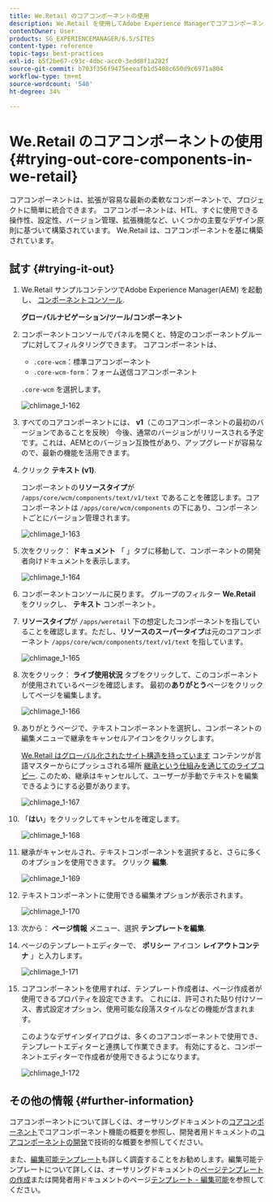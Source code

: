 ```yaml
---
title: We.Retail のコアコンポーネントの使用
description: We.Retail を使用してAdobe Experience Managerでコアコンポーネントを試す方法を説明します。
contentOwner: User
products: SG_EXPERIENCEMANAGER/6.5/SITES
content-type: reference
topic-tags: best-practices
exl-id: b5f2be67-c93c-4dbc-acc0-3edd8f1a282f
source-git-commit: b703f356f9475eeeafb1d5408c650d9c6971a804
workflow-type: tm+mt
source-wordcount: '540'
ht-degree: 34%

---
```


# We.Retail のコアコンポーネントの使用{#trying-out-core-components-in-we-retail}

コアコンポーネントは、拡張が容易な最新の柔軟なコンポーネントで、プロジェクトに簡単に統合できます。 コアコンポーネントは、HTL、すぐに使用できる操作性、設定性、バージョン管理、拡張機能など、いくつかの主要なデザイン原則に基づいて構築されています。 We.Retail は、コアコンポーネントを基に構築されています。

## 試す {#trying-it-out}

1. We.Retail サンプルコンテンツでAdobe Experience Manager(AEM) を起動し、 [コンポーネントコンソール](/help/sites-authoring/default-components-console.md).

   **グローバルナビゲーション/ツール/コンポーネント**

1. コンポーネントコンソールでパネルを開くと、特定のコンポーネントグループに対してフィルタリングできます。 コアコンポーネントは、

   * `.core-wcm`：標準コアコンポーネント
   * `.core-wcm-form`：フォーム送信コアコンポーネント

   `.core-wcm` を選択します。

   ![chlimage_1-162](assets/chlimage_1-162.png)

1. すべてのコアコンポーネントには、 **v1**（このコアコンポーネントの最初のバージョンであることを反映） 今後、通常のバージョンがリリースされる予定です。これは、AEMとのバージョン互換性があり、アップグレードが容易なので、最新の機能を活用できます。
1. クリック **テキスト (v1)**.

   コンポーネントの&#x200B;**リソースタイプ**&#x200B;が `/apps/core/wcm/components/text/v1/text` であることを確認します。コアコンポーネントは `/apps/core/wcm/components` の下にあり、コンポーネントごとにバージョン管理されます。

   ![chlimage_1-163](assets/chlimage_1-163.png)

1. 次をクリック： **ドキュメント** 「 」タブに移動して、コンポーネントの開発者向けドキュメントを表示します。

   ![chlimage_1-164](assets/chlimage_1-164.png)

1. コンポーネントコンソールに戻ります。 グループのフィルター **We.Retail** をクリックし、 **テキスト** コンポーネント。
1. **リソースタイプ**&#x200B;が `/apps/weretail` 下の想定したコンポーネントを指していることを確認します。ただし、**リソースのスーパータイプ**&#x200B;は元のコアコンポーネント `/apps/core/wcm/components/text/v1/text` を指しています。

   ![chlimage_1-165](assets/chlimage_1-165.png)

1. 次をクリック： **ライブ使用状況** タブをクリックして、このコンポーネントが使用されているページを確認します。 最初の&#x200B;**ありがとう**&#x200B;ページをクリックしてページを編集します。

   ![chlimage_1-166](assets/chlimage_1-166.png)

1. ありがとうページで、テキストコンポーネントを選択し、コンポーネントの編集メニューで継承をキャンセルアイコンをクリックします。

   [We.Retail はグローバル化されたサイト構造を持っています](/help/sites-developing/we-retail-globalized-site-structure.md) コンテンツが言語マスターからにプッシュされる場所 [継承という仕組みを通じてのライブコピー](/help/sites-administering/msm.md). このため、継承はキャンセルして、ユーザーが手動でテキストを編集できるようにする必要があります。

   ![chlimage_1-167](assets/chlimage_1-167.png)

1. 「**はい**」をクリックしてキャンセルを確定します。

   ![chlimage_1-168](assets/chlimage_1-168.png)

1. 継承がキャンセルされ、テキストコンポーネントを選択すると、さらに多くのオプションを使用できます。 クリック **編集**.

   ![chlimage_1-169](assets/chlimage_1-169.png)

1. テキストコンポーネントに使用できる編集オプションが表示されます。

   ![chlimage_1-170](assets/chlimage_1-170.png)

1. 次から： **ページ情報** メニュー、選択 **テンプレートを編集**.
1. ページのテンプレートエディターで、 **ポリシー** アイコン **レイアウトコンテナ** 」と入力します。

   ![chlimage_1-171](assets/chlimage_1-171.png)

1. コアコンポーネントを使用すれば、テンプレート作成者は、ページ作成者が使用できるプロパティを設定できます。 これには、許可された貼り付けソース、書式設定オプション、使用可能な段落スタイルなどの機能が含まれます。

   このようなデザインダイアログは、多くのコアコンポーネントで使用でき、テンプレートエディターと連携して作業できます。 有効にすると、コンポーネントエディターで作成者が使用できるようになります。

   ![chlimage_1-172](assets/chlimage_1-172.png)

## その他の情報 {#further-information}

コアコンポーネントについて詳しくは、オーサリングドキュメントの[コアコンポーネント](https://experienceleague.adobe.com/docs/experience-manager-core-components/using/introduction.html?lang=ja)でコアコンポーネント機能の概要を参照し、開発者用ドキュメントの[コアコンポーネントの開発](https://experienceleague.adobe.com/docs/experience-manager-core-components/using/developing/overview.html?lang=ja)で技術的な概要を参照してください。

また、[編集可能テンプレート](/help/sites-developing/we-retail-editable-templates.md)も詳しく調査することをお勧めします。編集可能テンプレートについて詳しくは、オーサリングドキュメントの[ページテンプレートの作成](/help/sites-authoring/templates.md)または開発者用ドキュメントのページ[テンプレート - 編集可能](/help/sites-developing/page-templates-editable.md)を参照してください。
